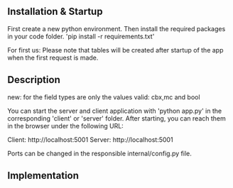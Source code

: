 

## Installation & Startup

First create a new python environment.
Then install the required packages in your code folder.
'pip install -r requirements.txt'

For first us:
Please note that tables will be created after startup of the app when the first request is made.

## Description

new:
for the field types are only the values valid: cbx,mc and bool

You can start the server and client application with 'python app.py' in the corresponding 'client' or 'server' folder.
After starting, you can reach them in the browser under the following URL:

Client: http://localhost:5001
Server: http://localhost:5001

Ports can be changed in the responsible internal/config.py file.

## Implementation